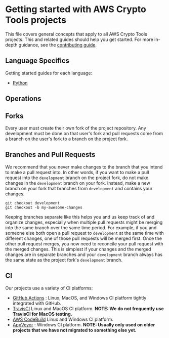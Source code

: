 [//]: # "Copyright Amazon.com Inc. or its affiliates. All Rights Reserved."
[//]: # "SPDX-License-Identifier: CC-BY-SA-4.0"

# Getting started with AWS Crypto Tools projects

This file covers general concepts that apply to
all AWS Crypto Tools projects.
This and related guides should help you get started.
For more in-depth guidance,
see the [contributing guide](../contributing/README.md).

## Language Specifics

Getting started guides for each language:

- [Python](./python/README.md)

## Operations

## Forks

Every user must create their own fork of the project repository.
Any development must be done on that user's fork
and pull requests come from a branch on the user's fork
to a branch on the project fork.

## Branches and Pull Requests

We recommend that you never make changes to the branch
that you intend to make a pull request into.
In other words,
if you want to make a pull request into the `development` branch on the project fork,
do not make changes in the `development` branch on your fork.
Instead, make a new branch on your fork
that branches from `development`
and contains your changes.

```shell script
git checkout development
git checkout -b my-awesome-changes
```

Keeping branches separate like this
helps you and us keep track of and organize changes,
especially when multiple pull requests might be merging into the same branch
over the same time period.
For example,
if you and someone else both open a pull request to `development`
at the same time with different changes,
one of those pull requests will be merged first.
Once the other pull request merges,
you now need to reconcile your pull request with the merged changes.
This is simplest if your changes and the merged changes
are in separate branches
and your `development` branch
always has the same state as
the project fork's `development` branch.

## CI

Our projects use a variety of CI platforms:

- [GitHub Actions](https://docs.github.com/en/actions) :
  Linux, MacOS, and Windows CI platform tightly integrated with GitHub.
- [TravisCI](https://travis-ci.org/)
  Linux and MacOS CI platform.
  **NOTE: We do not frequently use TravisCI for MacOS testing.**
- [AWS CodeBuild](https://docs.aws.amazon.com/codebuild/latest/userguide/welcome.html)
  Linux and Windows CI platform.
- [AppVeyor](https://www.appveyor.com/) :
  Windows CI platform.
  **NOTE: Usually only used on older projects
  that we have not migrated to something else yet.**
